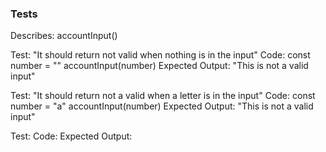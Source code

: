 ### Tests
Describes: accountInput()

Test: "It should return not valid when nothing is in the input"
Code:
const number = ""
accountInput(number)
Expected Output: "This is not a valid input"

Test: "It should return not a valid when a letter is in the input"
Code:
const number = "a"
accountInput(number)
Expected Output: "This is not a valid input"

Test:
Code:
Expected Output: